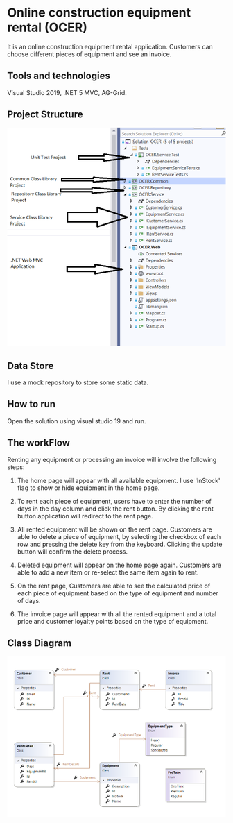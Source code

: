 # Online construction equipment rental (OCER)
It is an online construction equipment rental application. Customers can choose different pieces of equipment and see an invoice.

## Tools and technologies
Visual Studio 2019, .NET 5 MVC, AG-Grid.

## Project Structure
![Project Structure Image](images/project_structure.png)

## Data Store
I use a mock repository to store some static data.

## How to run
Open the solution using visual studio 19 and run.

## The workFlow
Renting any equipment or processing an invoice will involve the following steps:

1. The home page will appear with all available equipment. I use 'InStock' flag to show or hide equipment in the home page.

2. To rent each piece of equipment, users have to enter the number of days in the day column and click the rent button. By clicking the rent button application will redirect to the rent page.

3. All rented equipment will be shown on the rent page. Customers are able to delete a piece of equipment, by selecting the checkbox of each row and pressing the delete key from the keyboard. Clicking the update button will confirm the delete process. 

4. Deleted equipment will appear on the home page again. Customers are able to add a new item or re-select the same item again to rent.

5. On the rent page, Customers are able to see the calculated price of each piece of equipment based on the type of equipment and number of days.

6. The invoice page will appear with all the rented equipment and a total price and customer loyalty points based on the type of equipment.

## Class Diagram

![Class Diagram Image](images/class_diagram.png)